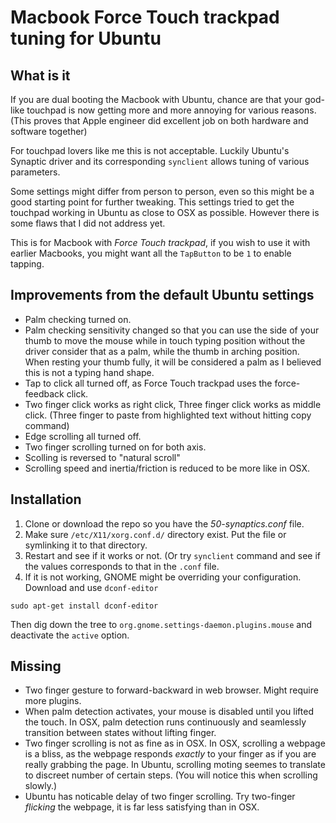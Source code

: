 # Macbook Force Touch trackpad tuning for Ubuntu

## What is it

If you are dual booting the Macbook with Ubuntu, chance are that your god-like touchpad is now getting more and more annoying for various reasons. (This proves that Apple engineer did excellent job on both hardware and software together)

For touchpad lovers like me this is not acceptable. Luckily Ubuntu's Synaptic driver and its corresponding `synclient` allows tuning of various parameters.

Some settings might differ from person to person, even so this might be a good starting point for further tweaking. This settings tried to get the touchpad working in Ubuntu as close to OSX as possible. However there is some flaws that I did not address yet.

This is for Macbook with *Force Touch trackpad*, if you wish to use it with earlier Macbooks, you might want all the `TapButton` to be `1` to enable tapping.

## Improvements from the default Ubuntu settings

- Palm checking turned on.
- Palm checking sensitivity changed so that you can use the side of your thumb to move the mouse while in touch typing position without the driver consider that as a palm, while the thumb in arching position. When resting your thumb fully, it will be considered a palm as I believed this is not a typing hand shape.
- Tap to click all turned off, as Force Touch trackpad uses the force-feedback click.
- Two finger click works as right click, Three finger click works as middle click. (Three finger to paste from highlighted text without hitting copy command)
- Edge scrolling all turned off.
- Two finger scrolling turned on for both axis.
- Scolling is reversed to "natural scroll"
- Scrolling speed and inertia/friction is reduced to be more like in OSX.

## Installation

1. Clone or download the repo so you have the *50-synaptics.conf* file.
2. Make sure `/etc/X11/xorg.conf.d/` directory exist. Put the file or symlinking it to that directory.
3. Restart and see if it works or not. (Or try `synclient` command and see if the values corresponds to that in the `.conf` file.
4. If it is not working, GNOME might be overriding your configuration. Download and use `dconf-editor`

`sudo apt-get install dconf-editor`

Then dig down the tree to `org.gnome.settings-daemon.plugins.mouse` and deactivate the `active` option.

## Missing

- Two finger gesture to forward-backward in web browser. Might require more plugins.
- When palm detection activates, your mouse is disabled until you lifted the touch. In OSX, palm detection runs continuously and seamlessly transition between states without lifting finger.
- Two finger scrolling is not as fine as in OSX. In OSX, scrolling a webpage is a bliss, as the webpage responds *exactly* to your finger as if you are really grabbing the page. In Ubuntu, scrolling moting seemes to translate to discreet number of certain steps. (You will notice this when scrolling slowly.)
- Ubuntu has noticable delay of two finger scrolling. Try two-finger *flicking* the webpage, it is far less satisfying than in OSX.
